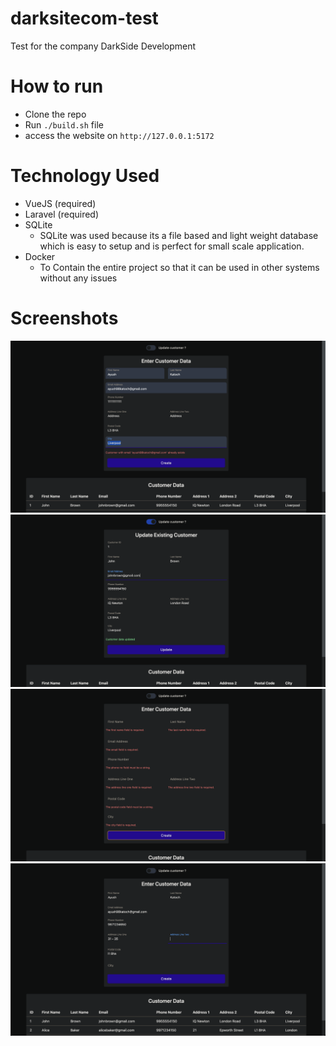 # darksitecom-test
Test for the company DarkSide Development

# How to run

- Clone the repo
- Run ``./build.sh`` file 
- access the website on ``http://127.0.0.1:5172``


# Technology Used

- VueJS (required)
- Laravel (required)
- SQLite 
    - SQLite was used because its a file based and light weight database which is easy to setup and is perfect for small scale application.
- Docker
    - To Contain the entire project so that it can be used in other systems without any issues
 
# Screenshots

![image 1](https://github.com/ayushkatoch98/darksitecom-test/blob/main/screenshots/four.png)
![image 2](https://github.com/ayushkatoch98/darksitecom-test/blob/main/screenshots/one.png)
![image 3](https://github.com/ayushkatoch98/darksitecom-test/blob/main/screenshots/three.png)
![image 4](https://github.com/ayushkatoch98/darksitecom-test/blob/main/screenshots/two.png)

